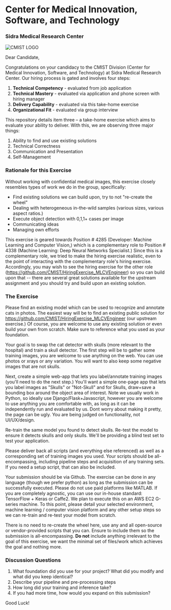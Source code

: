 # Center for Medical Innovation, Software, and Technology
### Sidra Medical Research Center
![](https://raw.githubusercontent.com/CMIST/HiringExercise_MLCVEngineer/master/logo_cmist.png "CMIST LOGO")

Dear Candidate,

Congratulations on your candidacy to the CMIST Division (Center for Medical Innovation, Software, and Technology) at Sidra Medical Research Center.  Our hiring process is gated and involves four steps:
1.	**Technical Competency** - evaluated from job application
2.	**Technical Mastery** - evaluated via application and phone screen with hiring manager
3.	**Delivery Capability** - evaluated via this take-home exercise
4.	**Organizational Fit** - evaluated via group interview 

This repository details item three – a take-home exercise which aims to evaluate your ability to deliver.  With this, we are observing three major things:
1.  Ability to find and use existing solutions
2.	Technical Correctness
3.	Communication and Presentation
4.	Self-Management

### Rationale for this Exercise
Without working with confidential medical images, this exercise closely resembles types of work we do in the group, specifically:
* Find existing solutions we can build upon, try to not "re-create the wheel"
* Dealing with heterogeneous in-the-wild samples (various sizes, various aspect ratios.)  
* Execute object detection with 0,1,1+ cases per image
* Communicating ideas
* Managing own efforts 

This exercise is geared towards Position # 4285 (Developer: Machine Learning and Computer Vision,) which is a complementary role to Position # 4338 (Machine Learning: Deep Neural Networks Specialist.)  Since this is a complementary role, we tried to make the hiring exercise realistic, even to the point of interacting with the complementary role's hiring exercise.  Accordingly, you may wish to see the hiring exercise for the other role (https://github.com/CMIST/HiringExercise_MLCVEngineer) so you can build upon that -- there are several great solutions available for the upstream assignment and you should try and build upon an existing solution.

### The Exercise

Please find an existing model which can be used to recognize and annotate cats in photos.  The easiest way will be to find an existing public solution for https://github.com/CMIST/HiringExercise_MLCVEngineer (our upstream exercise.)  Of course, you are welcome to use any existing solution or even build your own from scratch.  Make sure to reference what you used as your foundation.  

Your goal is to swap the cat detector with skulls (more relevant to the hospital) and train a skull detector.  The first step will be to gather some training images, you are welcome to use anything on the web.  You can use photos or xrays or any variation.  You will want to also keep some negative images that are not skulls.

Next, create a simple web-app that lets you label/annotate training images (you'll need to do the next step.)  You'll want a simple one-page app that lets you label images as "Skulls" or "Not-Skull" and for Skulls, draw+save a bounding box around the object area of interest.  Note we usually work in Python, so ideally use Django/Flask+Javascript, however you are welcome to use anything you are comfortable with, as long as it can be independently run and evaluated by us.  Dont worry about making it pretty, the page can be ugly.  You are being judged on functionality, not UI/UX/design.

Re-train the same model you found to detect skulls.  Re-test the model to ensure it detects skulls and only skulls.  We'll be providing a blind test set to test your application.
 
Please deliver back all scripts (and everything else referenced) as well as a corresponding set of training images you used.  Your scripts should be all-encompassing, including pipeline steps and acquisition of any training sets.  If you need a setup script, that can also be included.

Your submission should be via Github.  The exercise can be done in any language (though we prefer python) as long as the submission can be successfully executed.  Please do not use paid platforms like MATLAB.  If you are completely agnostic, you can use our in-house standard: TensorFlow + Keras or Caffe2.  We plan to execute this on an AWS EC2 G-series machine.  To this point, please detail your selected environment, machine learning / computer vision platform and any other setup steps so we can re-train and re-test your model from scratch.

There is no need to re-create the wheel here, use any and all open-source or vendor-provided scripts that you can.  Ensure to include them so the submission is all-encompassing.  **Do not** include anything irrelevant to the goal of this exercise, we want the minimal set of files/work which achieves the goal and nothing more.

### Discussion Questions
1.	What foundation did you use for your project?  What did you modify and what did you keep identical?
2.	Describe your pipeline and pre-processing steps
3.	How long did your training and inference take?
4.	If you had more time, how would you expand on this submission?

Good Luck!

